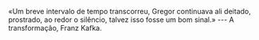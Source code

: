 «Um breve intervalo de tempo transcorreu, Gregor continuava ali deitado, prostrado, ao redor o silêncio, talvez isso fosse um bom sinal.» --- A transformação, Franz Kafka.
